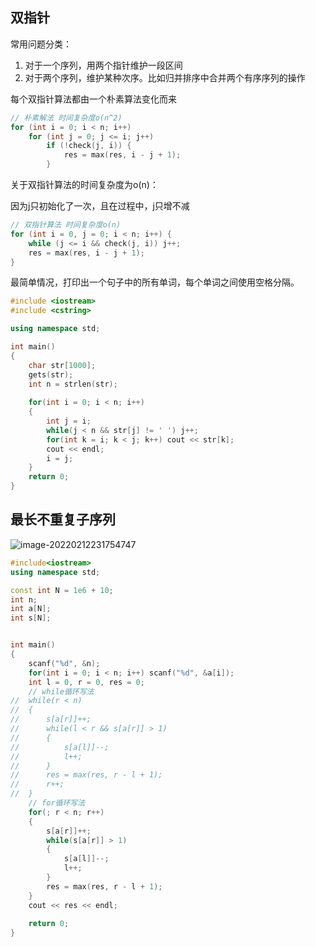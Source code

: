 ## 双指针

常用问题分类：

1. 对于一个序列，用两个指针维护一段区间
2. 对于两个序列，维护某种次序。比如归并排序中合并两个有序序列的操作

每个双指针算法都由一个朴素算法变化而来

```cpp
// 朴素解法 时间复杂度o(n^2)
for (int i = 0; i < n; i++)
    for (int j = 0; j <= i; j++)
        if (!check(j, i)) {
            res = max(res, i - j + 1);
        }
```

关于双指针算法的时间复杂度为o(n)：

因为j只初始化了一次，且在过程中，j只增不减

```cpp
// 双指针算法 时间复杂度o(n)
for (int i = 0, j = 0; i < n; i++) {
    while (j <= i && check(j, i)) j++;
    res = max(res, i - j + 1);
}
```

最简单情况，打印出一个句子中的所有单词，每个单词之间使用空格分隔。

```cpp
#include <iostream>
#include <cstring>

using namespace std;

int main()
{
	char str[1000];
	gets(str);
	int n = strlen(str);
	
	for(int i = 0; i < n; i++)
	{
		int j = i;
		while(j < n && str[j] != ' ') j++;
		for(int k = i; k < j; k++) cout << str[k];
		cout << endl;
		i = j;
	}
	return 0;
}
```

## 最长不重复子序列

![image-20220212231754747](https://gitee.com/cao_ziqiang/img/raw/master/20220212231754.png)

```cpp
#include<iostream>
using namespace std;

const int N = 1e6 + 10;
int n;
int a[N];
int s[N];


int main()
{
	scanf("%d", &n);
	for(int i = 0; i < n; i++) scanf("%d", &a[i]);
	int l = 0, r = 0, res = 0;
    // while循环写法
//	while(r < n)
//	{
//		s[a[r]]++;
//		while(l < r && s[a[r]] > 1)
//		{
//			s[a[l]]--;
//			l++;
//		}
//		res = max(res, r - l + 1);
//		r++;
//	}
    // for循环写法
	for(; r < n; r++)
	{
		s[a[r]]++;
		while(s[a[r]] > 1)
		{
			s[a[l]]--;
			l++;
		}
		res = max(res, r - l + 1);
	}
	cout << res << endl;
	
	return 0;
}
```

